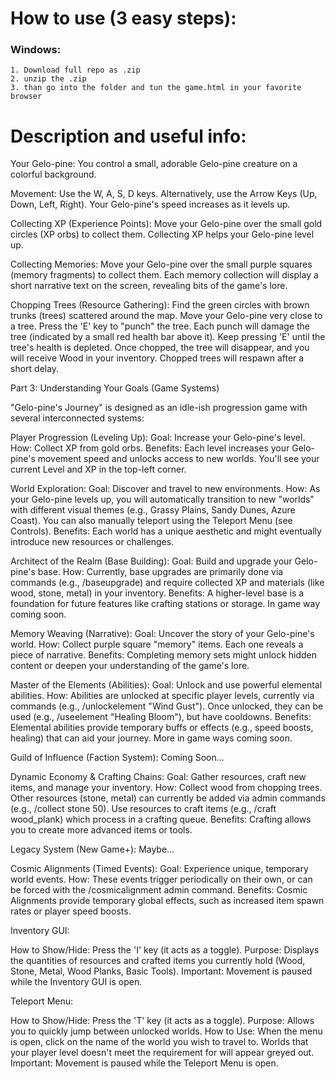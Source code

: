 # How to use (3 easy steps):

  ### Windows:
    1. Download full repo as .zip 
    2. unzip the .zip
    3. than go into the folder and tun the game.html in your favorite browser
    
# Description and useful info:

Your Gelo-pine: You control a small, adorable Gelo-pine creature on a colorful background.

  Movement:
      Use the W, A, S, D keys.
      Alternatively, use the Arrow Keys (Up, Down, Left, Right).
      Your Gelo-pine's speed increases as it levels up.

  Collecting XP (Experience Points):
      Move your Gelo-pine over the small gold circles (XP orbs) to collect them.
      Collecting XP helps your Gelo-pine level up.

   Collecting Memories:
      Move your Gelo-pine over the small purple squares (memory fragments) to collect them.
      Each memory collection will display a short narrative text on the screen, revealing bits of the game's lore.

   Chopping Trees (Resource Gathering):
      Find the green circles with brown trunks (trees) scattered around the map.
      Move your Gelo-pine very close to a tree.
      Press the 'E' key to "punch" the tree.
      Each punch will damage the tree (indicated by a small red health bar above it).
      Keep pressing 'E' until the tree's health is depleted.
      Once chopped, the tree will disappear, and you will receive Wood in your inventory.
      Chopped trees will respawn after a short delay.

Part 3: Understanding Your Goals (Game Systems)

"Gelo-pine's Journey" is designed as an idle-ish progression game with several interconnected systems:

  Player Progression (Leveling Up):
     Goal: Increase your Gelo-pine's level.
     How: Collect XP from gold orbs.
     Benefits: Each level increases your Gelo-pine's movement speed and unlocks access to new worlds. You'll see your current Level and XP in the top-left corner.

  World Exploration:
      Goal: Discover and travel to new environments.
      How: As your Gelo-pine levels up, you will automatically transition to new "worlds" with different visual themes (e.g., Grassy Plains, Sandy Dunes, Azure Coast). You can also manually teleport using the Teleport Menu (see Controls).
      Benefits: Each world has a unique aesthetic and might eventually introduce new resources or challenges.

  Architect of the Realm (Base Building):
      Goal: Build and upgrade your Gelo-pine's base.
      How: Currently, base upgrades are primarily done via commands (e.g., /baseupgrade) and require collected XP and materials (like wood, stone, metal) in your inventory.
      Benefits: A higher-level base is a foundation for future features like crafting stations or storage. In game way coming soon.

  Memory Weaving (Narrative):
      Goal: Uncover the story of your Gelo-pine's world.
      How: Collect purple square "memory" items. Each one reveals a piece of narrative.
      Benefits: Completing memory sets might unlock hidden content or deepen your understanding of the game's lore.

  Master of the Elements (Abilities):
      Goal: Unlock and use powerful elemental abilities.
      How: Abilities are unlocked at specific player levels, currently via commands (e.g., /unlockelement "Wind Gust"). Once unlocked, they can be used (e.g., /useelement "Healing Bloom"), but have cooldowns.
      Benefits: Elemental abilities provide temporary buffs or effects (e.g., speed boosts, healing) that can aid your journey. More in game ways coming soon.

  Guild of Influence (Faction System):
     Coming Soon...
        
   Dynamic Economy & Crafting Chains:
      Goal: Gather resources, craft new items, and manage your inventory.
      How: Collect wood from chopping trees. Other resources (stone, metal) can currently be added via admin commands (e.g., /collect stone 50). Use resources to craft items (e.g., /craft wood_plank) which process in a crafting queue.
      Benefits: Crafting allows you to create more advanced items or tools.

  Legacy System (New Game+):
      Maybe...
      
  Cosmic Alignments (Timed Events):
      Goal: Experience unique, temporary world events.
      How: These events trigger periodically on their own, or can be forced with the /cosmicalignment admin command.
      Benefits: Cosmic Alignments provide temporary global effects, such as increased item spawn rates or player speed boosts.

Inventory GUI:

  How to Show/Hide: Press the 'I' key (it acts as a toggle).
  Purpose: Displays the quantities of resources and crafted items you currently hold (Wood, Stone, Metal, Wood Planks, Basic Tools).
  Important: Movement is paused while the Inventory GUI is open.

Teleport Menu:

  How to Show/Hide: Press the 'T' key (it acts as a toggle).
  Purpose: Allows you to quickly jump between unlocked worlds.
  How to Use:
      When the menu is open, click on the name of the world you wish to travel to.
      Worlds that your player level doesn't meet the requirement for will appear greyed out.
  Important: Movement is paused while the Teleport Menu is open.
